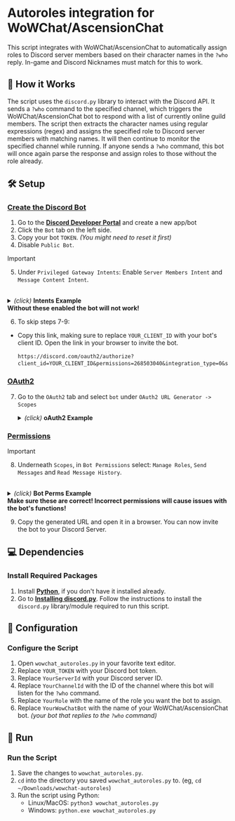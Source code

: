 # Autoroles integration for WoWChat/AscensionChat

This script integrates with WoWChat/AscensionChat to automatically assign roles to Discord server members based on their character names in the `?who` reply.
In-game and Discord Nicknames must match for this to work.

## 📖 How it Works

The script uses the `discord.py` library to interact with the Discord API. It sends a `?who` command to the specified channel, which triggers the WoWChat/AscensionChat bot to respond with a list of currently online guild members. The script then extracts the character names using regular expressions (regex) and assigns the specified role to Discord server members with matching names. It will then continue to monitor the specified channel while running. If anyone sends a `?who` command, this bot will once again parse the response and assign roles to those without the role already.

## 🛠️ Setup

### <ins>Create the Discord Bot</ins>

1. Go to the [**Discord Developer Portal**](https://discord.com/developers/applications) and create a new app/bot
2. Click the `Bot` tab on the left side.
3. Copy your bot `TOKEN`. _(You might need to reset it first)_
4. Disable `Public Bot`.

> [!IMPORTANT]
> 5. Under `Privileged Gateway Intents`: Enable `Server Members Intent` and `Message Content Intent`.
> <br>
>   <details>
>   <summary><i>(click)</i> <b>Intents Example</b></summary>
>   <img src="images/1_intents.png" width="800"/>
>   </details>
> <b>Without these enabled the bot will not work!</b>

6. To skip steps 7-9:

- Copy this link, making sure to replace `YOUR_CLIENT_ID` with your bot's client ID. Open the link in your browser to invite the bot.

     ```https
     https://discord.com/oauth2/authorize?client_id=YOUR_CLIENT_ID&permissions=268503040&integration_type=0&scope=bot
     ```

### <ins>OAuth2</ins>

7. Go to the `OAuth2` tab and select `bot` under `OAuth2 URL Generator -> Scopes`

   <details>
   <summary><i>(click)</i> <b>oAuth2 Example</b></summary>
   <img src="images/2_oAuthGen.png" width="650"/>
   </details>

### <ins>Permissions</ins>

> [!IMPORTANT]
> 8. Underneath `Scopes`, in `Bot Permissions` select: `Manage Roles`, `Send Messages` and `Read Message History`.
> <br>
>   <details>
>   <summary><i>(click)</i> <b>Bot Perms Example</b></summary>
>   <img src="images/3_bot_perms.png" width="650"/>
>   </details>
> <b>Make sure these are correct! Incorrect permissions will cause issues with the bot's functions!</b>

9. Copy the generated URL and open it in a browser. You can now invite the bot to your Discord Server.

## 💻 Dependencies

### Install Required Packages

1. Install [**Python**](https://www.python.org/downloads/), if you don't have it installed already.
2. Go to [**Installing discord.py**](https://discordpy.readthedocs.io/en/stable/intro.html#installing). Follow the instructions to install the `discord.py` library/module required to run this script.

## 🔧 Configuration

### Configure the Script

1. Open `wowchat_autoroles.py` in your favorite text editor.
2. Replace `YOUR_TOKEN` with your Discord bot token.
3. Replace `YourServerId` with your Discord server ID.
4. Replace `YourChannelId` with the ID of the channel where this bot will listen for the `?who` command.
5. Replace `YourRole` with the name of the role you want the bot to assign.
6. Replace `YourWowChatBot` with the name of your WoWChat/AscensionChat bot. _(your bot that replies to the `?who` command)_

## 🚀 Run

### Run the Script

1. Save the changes to `wowchat_autoroles.py`.
2. `cd` into the directory you saved `wowchat_autoroles.py` to. (eg, `cd ~/Downloads/wowchat-autoroles`)
3. Run the script using Python:
   - Linux/MacOS: `python3 wowchat_autoroles.py`
   - Windows: `python.exe wowchat_autoroles.py`
